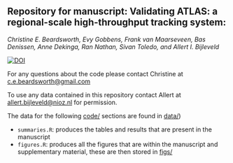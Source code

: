 ## Repository for manuscript: Validating ATLAS: a regional-scale high-throughput tracking system: 

_Christine E. Beardsworth, Evy Gobbens, Frank van Maarseveen, Bas Denissen, Anne Dekinga, Ran Nathan, Sivan Toledo, and Allert I. Bijleveld_

[![DOI](https://zenodo.org/badge/DOI/10.5281/zenodo.5698540.svg)](https://doi.org/10.5281/zenodo.5698540)

For any questions about the code please contact Christine at c.e.beardsworth@gmail.com

To use any data contained in this repository contact Allert at allert.bijleveld@nioz.nl for permission.

The data for the following [code/](https://github.com/CBeardsworth/watlas_validation/blob/master/code) sections are found in [data/](https://github.com/CBeardsworth/watlas_validation/blob/master/data))

- `summaries.R`: produces the tables and results that are present in the manuscript
- `figures.R`: produces all the figures that are within the manuscript and supplementary material, these are then stored in [figs/](https://github.com/CBeardsworth/watlas_validation/blob/master/figs)
